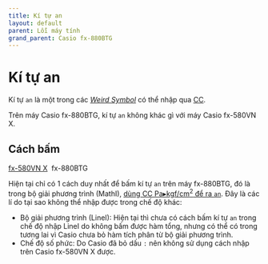 ```yaml
---
title: Kí tự an
layout: default
parent: Lỗi máy tính
grand_parent: Casio fx-880BTG
---
```


# Kí tự an
Kí tự `an` là một trong các [*Weird Symbol*](/thu-vien-ma-tran/docs/fx880btg/loi-may-tinh/ws.html) có thể nhập qua [CC](/thu-vien-ma-tran/docs/fx880btg/loi-may-tinh/cc.html).

Trên máy Casio fx-880BTG, kí tự `an` không khác gì với máy Casio fx-580VN X.

## Cách bấm
[fx-580VN X](/thu-vien-ma-tran/docs/fx580vnx/loi-may-tinh/ki-tu-an.html#cách-bấm)&nbsp; fx-880BTG

Hiện tại chỉ có 1 cách duy nhất để bấm kí tự `an` trên máy fx-880BTG, đó là trong bộ giải phương trình (MathI), [dùng CC Pa▸kgf/cm<sup>2</sup> để ra `an`](/thu-vien-ma-tran/docs/fx880btg/loi-may-tinh/ws.html#bảng-các-weird-symbol). Đây là các lí do tại sao không thể nhập được trong chế độ khác:
- Bộ giải phương trình (LineI): Hiện tại thì chưa có cách bấm kí tự `an` trong chế độ nhập LineI do không bấm được hàm tổng, nhưng có thể có trong tương lai vì Casio chưa bỏ hàm tích phân từ bộ giải phương trình.
- Chế độ số phức: Do Casio đã bỏ dấu `:` nên không sử dụng cách nhập trên Casio fx-580VN X được.